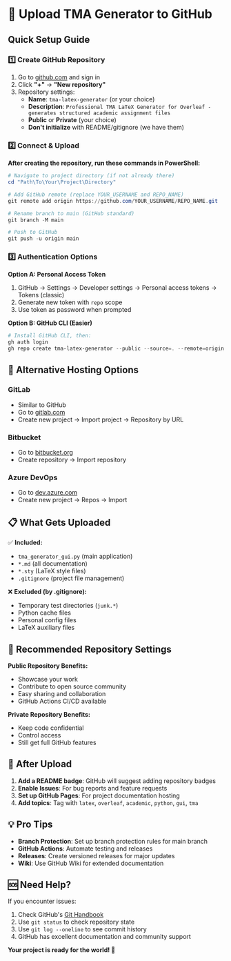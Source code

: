 # 🚀 Upload TMA Generator to GitHub

## Quick Setup Guide

### 1️⃣ Create GitHub Repository

1. Go to [github.com](https://github.com) and sign in
2. Click **"+"** → **"New repository"**
3. Repository settings:
   - **Name**: `tma-latex-generator` (or your choice)
   - **Description**: `Professional TMA LaTeX Generator for Overleaf - generates structured academic assignment files`
   - **Public** or **Private** (your choice)
   - **Don't initialize** with README/gitignore (we have them)

### 2️⃣ Connect & Upload

**After creating the repository, run these commands in PowerShell:**

```powershell
# Navigate to project directory (if not already there)
cd "Path\To\Your\Project\Directory"

# Add GitHub remote (replace YOUR_USERNAME and REPO_NAME)
git remote add origin https://github.com/YOUR_USERNAME/REPO_NAME.git

# Rename branch to main (GitHub standard)
git branch -M main

# Push to GitHub
git push -u origin main
```

### 3️⃣ Authentication Options

**Option A: Personal Access Token**
1. GitHub → Settings → Developer settings → Personal access tokens → Tokens (classic)
2. Generate new token with `repo` scope
3. Use token as password when prompted

**Option B: GitHub CLI (Easier)**
```powershell
# Install GitHub CLI, then:
gh auth login
gh repo create tma-latex-generator --public --source=. --remote=origin --push
```

## 🌟 Alternative Hosting Options

### GitLab
- Similar to GitHub
- Go to [gitlab.com](https://gitlab.com)
- Create new project → Import project → Repository by URL

### Bitbucket
- Go to [bitbucket.org](https://bitbucket.org)
- Create repository → Import repository

### Azure DevOps
- Go to [dev.azure.com](https://dev.azure.com)
- Create new project → Repos → Import

## 📋 What Gets Uploaded

✅ **Included:**
- `tma_generator_gui.py` (main application)
- `*.md` (all documentation)
- `*.sty` (LaTeX style files)
- `.gitignore` (project file management)

❌ **Excluded (by .gitignore):**
- Temporary test directories (`junk.*`)
- Python cache files
- Personal config files
- LaTeX auxiliary files

## 🎯 Recommended Repository Settings

**Public Repository Benefits:**
- Showcase your work
- Contribute to open source community
- Easy sharing and collaboration
- GitHub Actions CI/CD available

**Private Repository Benefits:**
- Keep code confidential
- Control access
- Still get full GitHub features

## 🔧 After Upload

1. **Add a README badge**: GitHub will suggest adding repository badges
2. **Enable Issues**: For bug reports and feature requests
3. **Set up GitHub Pages**: For project documentation hosting
4. **Add topics**: Tag with `latex`, `overleaf`, `academic`, `python`, `gui`, `tma`

## 💡 Pro Tips

- **Branch Protection**: Set up branch protection rules for main branch
- **GitHub Actions**: Automate testing and releases
- **Releases**: Create versioned releases for major updates
- **Wiki**: Use GitHub Wiki for extended documentation

## 🆘 Need Help?

If you encounter issues:
1. Check GitHub's [Git Handbook](https://guides.github.com/introduction/git-handbook/)
2. Use `git status` to check repository state
3. Use `git log --oneline` to see commit history
4. GitHub has excellent documentation and community support

**Your project is ready for the world! 🌟**